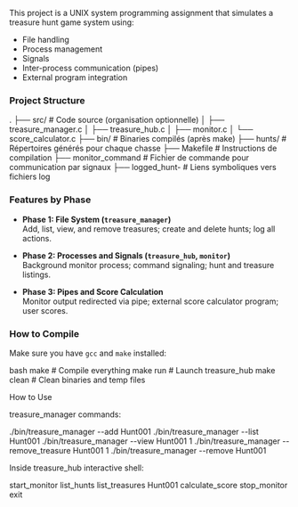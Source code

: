 This project is a UNIX system programming assignment that simulates a treasure hunt game system using:

- File handling
- Process management
- Signals
- Inter-process communication (pipes)
- External program integration

### Project Structure

.
├── src/                    # Code source (organisation optionnelle)
│   ├── treasure_manager.c
│   ├── treasure_hub.c
│   ├── monitor.c
│   └── score_calculator.c
├── bin/                    # Binaries compilés (après make)
├── hunts/                  # Répertoires générés pour chaque chasse
├── Makefile                # Instructions de compilation
├── monitor_command         # Fichier de commande pour communication par signaux
├── logged_hunt-<ID>        # Liens symboliques vers fichiers log



### Features by Phase

- **Phase 1: File System (`treasure_manager`)**  
  Add, list, view, and remove treasures; create and delete hunts; log all actions.

- **Phase 2: Processes and Signals (`treasure_hub`, `monitor`)**  
  Background monitor process; command signaling; hunt and treasure listings.

- **Phase 3: Pipes and Score Calculation**  
  Monitor output redirected via pipe; external score calculator program; user scores.

### How to Compile

Make sure you have `gcc` and `make` installed:

bash
make          # Compile everything
make run      # Launch treasure_hub
make clean    # Clean binaries and temp files


How to Use

treasure_manager commands:

./bin/treasure_manager --add Hunt001
./bin/treasure_manager --list Hunt001
./bin/treasure_manager --view Hunt001 1
./bin/treasure_manager --remove_treasure Hunt001 1
./bin/treasure_manager --remove Hunt001

Inside treasure_hub interactive shell:

start_monitor
list_hunts
list_treasures Hunt001
calculate_score
stop_monitor
exit

